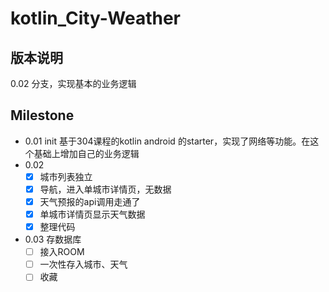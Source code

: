 # kotlin_City-Weather

## 版本说明

0.02 分支，实现基本的业务逻辑
## Milestone

- 0.01 init
  基于304课程的kotlin android 的starter，实现了网络等功能。在这个基础上增加自己的业务逻辑
- 0.02 
  - [x] 城市列表独立
  - [x] 导航，进入单城市详情页，无数据
  - [x] 天气预报的api调用走通了
  - [x] 单城市详情页显示天气数据
  - [x] 整理代码
- 0.03 存数据库
  - [ ] 接入ROOM
  - [ ] 一次性存入城市、天气
  - [ ] 收藏 